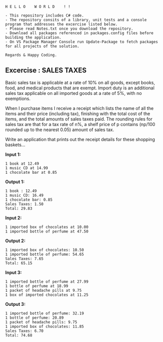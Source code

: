 ```
H E L L O    W O R L D    ! !

- This repository includes C# code. 
- The repository consits of a library, unit tests and a console program that addresses the excercise listed below.
- Please read Notes.txt once you download the repository.  
- Download all packages referenced in packages.config files before building the application. 
- On VS Package Manager Console run Update-Package to fetch packages for all projects of the solution.

Regards & Happy Coding.
```

## Excercise : SALES TAXES

Basic sales tax is applicable at a rate of 10% on all goods, except books,
food, and medical products that are exempt. Import duty is an additional
sales tax applicable on all imported goods at a rate of 5%, with no
exemptions.

When I purchase items I receive a receipt which lists the name of all the
items and their price (including tax), finishing with the total cost of the
items, and the total amounts of sales taxes paid.  The rounding rules for
sales tax are that for a tax rate of n%, a shelf price of p contains
(np/100 rounded up to the nearest 0.05) amount of sales tax.

Write an application that prints out the receipt details for these shopping
baskets...

**Input 1:**
```
1 book at 12.49
1 music CD at 14.99
1 chocolate bar at 0.85
```
**Output 1:**
```
1 book : 12.49
1 music CD: 16.49
1 chocolate bar: 0.85
Sales Taxes: 1.50
Total: 29.83
```
**Input 2:**
```
1 imported box of chocolates at 10.00
1 imported bottle of perfume at 47.50
```
**Output 2:**
```
1 imported box of chocolates: 10.50
1 imported bottle of perfume: 54.65
Sales Taxes: 7.65
Total: 65.15
```

**Input 3:**
```
1 imported bottle of perfume at 27.99
1 bottle of perfume at 18.99
1 packet of headache pills at 9.75
1 box of imported chocolates at 11.25
```
**Output 3:**
```
1 imported bottle of perfume: 32.19
1 bottle of perfume: 20.89
1 packet of headache pills: 9.75
1 imported box of chocolates: 11.85
Sales Taxes: 6.70
Total: 74.68
```
